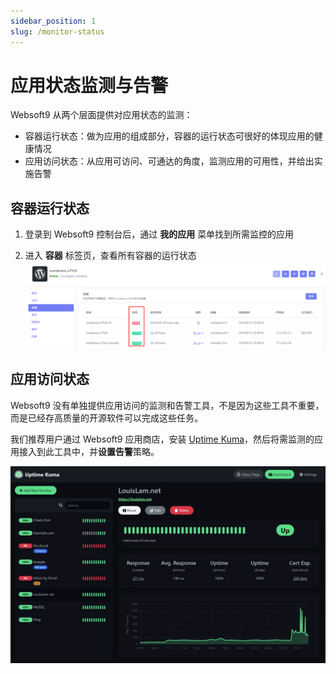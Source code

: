 ```yaml
---
sidebar_position: 1
slug: /monitor-status
---
```


# 应用状态监测与告警

Websoft9 从两个层面提供对应用状态的监测：

- 容器运行状态：做为应用的组成部分，容器的运行状态可很好的体现应用的健康情况
- 应用访问状态：从应用可访问、可通达的角度，监测应用的可用性，并给出实施告警

## 容器运行状态

1. 登录到 Websoft9 控制台后，通过 **我的应用** 菜单找到所需监控的应用

2. 进入 **容器** 标签页，查看所有容器的运行状态
   ![](./assets/websoft9-container-status-websoft9.png)

## 应用访问状态

Websoft9 没有单独提供应用访问的监测和告警工具，不是因为这些工具不重要，而是已经存高质量的开源软件可以完成这些任务。  

我们推荐用户通过 Websoft9 应用商店，安装 [Uptime Kuma](./uptimekuma)，然后将需监测的应用接入到此工具中，并**设置告警**策略。  

![](./assets/uptimekuma-gui-websoft9.jpg)
